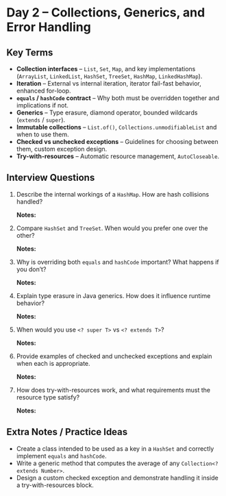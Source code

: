 # Day 2 – Collections, Generics, and Error Handling

## Key Terms
- **Collection interfaces** – `List`, `Set`, `Map`, and key implementations (`ArrayList`, `LinkedList`, `HashSet`, `TreeSet`, `HashMap`, `LinkedHashMap`).
- **Iteration** – External vs internal iteration, iterator fail-fast behavior, enhanced for-loop.
- **`equals` / `hashCode` contract** – Why both must be overridden together and implications if not.
- **Generics** – Type erasure, diamond operator, bounded wildcards (`extends` / `super`).
- **Immutable collections** – `List.of()`, `Collections.unmodifiableList` and when to use them.
- **Checked vs unchecked exceptions** – Guidelines for choosing between them, custom exception design.
- **Try-with-resources** – Automatic resource management, `AutoCloseable`.

## Interview Questions
1. Describe the internal workings of a `HashMap`. How are hash collisions handled?

	**Notes:**

2. Compare `HashSet` and `TreeSet`. When would you prefer one over the other?

	**Notes:**

3. Why is overriding both `equals` and `hashCode` important? What happens if you don’t?

	**Notes:**

4. Explain type erasure in Java generics. How does it influence runtime behavior?

	**Notes:**

5. When would you use `<? super T>` vs `<? extends T>`?

	**Notes:**

6. Provide examples of checked and unchecked exceptions and explain when each is appropriate.

	**Notes:**

7. How does try-with-resources work, and what requirements must the resource type satisfy?

	**Notes:**

## Extra Notes / Practice Ideas
- Create a class intended to be used as a key in a `HashSet` and correctly implement `equals` and `hashCode`.
- Write a generic method that computes the average of any `Collection<? extends Number>`.
- Design a custom checked exception and demonstrate handling it inside a try-with-resources block.
